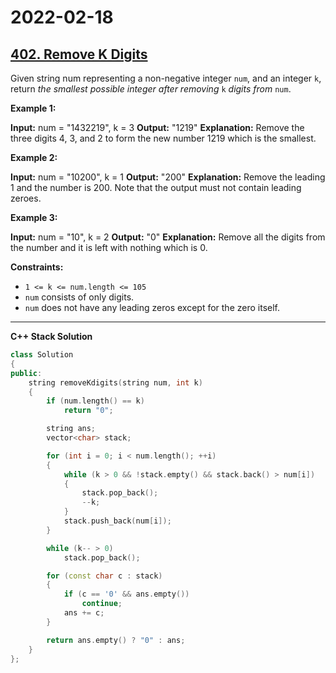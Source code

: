 # 2022-02-18

## [402. Remove K Digits](https://leetcode.com/problems/remove-k-digits/)

Given string num representing a non-negative integer `num`, and an integer `k`, return _the smallest possible integer after removing_ `k` _digits from_ `num`.

**Example 1:**

**Input:** num = "1432219", k = 3
**Output:** "1219"
**Explanation:** Remove the three digits 4, 3, and 2 to form the new number 1219 which is the smallest.

**Example 2:**

**Input:** num = "10200", k = 1
**Output:** "200"
**Explanation:** Remove the leading 1 and the number is 200. Note that the output must not contain leading zeroes.

**Example 3:**

**Input:** num = "10", k = 2
**Output:** "0"
**Explanation:** Remove all the digits from the number and it is left with nothing which is 0.

**Constraints:**

- `1 <= k <= num.length <= 105`
- `num` consists of only digits.
- `num` does not have any leading zeros except for the zero itself.

---

**C++ Stack Solution**

```c++
class Solution
{
public:
    string removeKdigits(string num, int k)
    {
        if (num.length() == k)
            return "0";

        string ans;
        vector<char> stack;

        for (int i = 0; i < num.length(); ++i)
        {
            while (k > 0 && !stack.empty() && stack.back() > num[i])
            {
                stack.pop_back();
                --k;
            }
            stack.push_back(num[i]);
        }

        while (k-- > 0)
            stack.pop_back();

        for (const char c : stack)
        {
            if (c == '0' && ans.empty())
                continue;
            ans += c;
        }

        return ans.empty() ? "0" : ans;
    }
};
```
